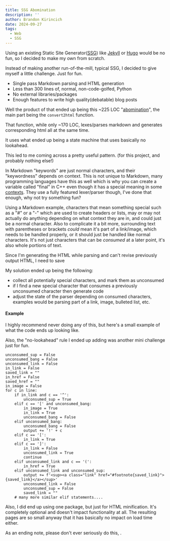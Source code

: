 ```yaml
---
title: SSG Abomination
description: ''
author: Brandon Kirincich
date: 2024-09-27
tags:
  - Web
  - SSG
---
```

Using an existing Static Site Generator([SSG](https://en.wikipedia.org/wiki/Static_site_generator)) like [Jekyll](https://jekyllrb.com/) or [Hugo](https://gohugo.io/) would be no fun, so I decided to make my own from scratch.

Instead of making another run-of-the-mill, typical SSG, I decided to give myself a little challenge. Just for fun.

- Single pass Markdown parsing and HTML generation
- Less than 300 lines of, normal, non-code-golfed, Python
- No external libraries/packages
- Enough features to write high quality(debatable) blog posts

Well the product of that ended up being this ~225 LOC "[abomination](https://github.com/BrandonKi/BrandonKi.github.io/blob/main/.src/gensite.py)", the main part being the `convert2html` function.

That function, while only ~170 LOC, lexes/parses markdown and generates corresponding html all at the same time.

It uses what ended up being a state machine that uses basically no lookahead.

This led to me coming across a pretty useful pattern. (for this project, and probably nothing else!)

In Markdown "keywords" are just normal characters, and their "keywordness" depends on context. This is not unique to Markdown, many programming languages have this as well which is why you can create a variable called "final" in C++ even though it has a special meaning in some [contexts](https://en.cppreference.com/w/cpp/language/final). They use a fully featured lexer/parser though, I've done that enough, why not try something fun?

Using a Markdown example, characters that mean something special such as a "#" or a "-" which are used to create headers or lists, may or may not actually do anything depending on what context they are in, and could just be a normal character. Also to complicate it a bit more, surrounding text with parentheses or brackets *could* mean it's part of a link/image, which needs to be handled properly, or it should just be handled like normal characters. It's not just characters that can be *consumed* at a later point, it's also whole portions of text.

Since I'm generating the HTML while parsing and can't revise previously output HTML, I need to save 

My solution ended up being the following:
- collect all potentially special characters, and mark them as unconsumed
- if I find a new special character that consumes a previously unconsumed character then generate code
- adjust the state of the parser depending on consumed characters, examples would be parsing part of a link, image, bulleted list, etc.

#### Example

I highly recommend never doing any of this, but here's a small example of what the code ends up looking like.

Also, the "no-lookahead" rule I ended up adding was another mini challenge just for fun.

```
unconsumed_sup = False
unconsumed_bang = False
unconsumed_link = False
in_link = False
saved_link = ""
in_href = False
saved_href = ""
in_image = False
for c in line:
    if in_link and c == '^':
        unconsumed_sup = True
    elif c == '[' and unconsumed_bang:
        in_image = True
        in_link = True
        unconsumed_bang = False
    elif unconsumed_bang:
        unconsumed_bang = False
        output += '!' + c
    elif c == '[':
        in_link = True
    elif c == ']':
        in_link = False
        unconsumed_link = True
        continue
    elif unconsumed_link and c == '(':
        in_href = True
    elif unconsumed_link and unconsumed_sup:
        output += f'<sup><a class="link" href="#footnote{saved_link}">{saved_link}</a></sup>'
        unconsumed_link = False
        unconsumed_sup = False
        saved_link = ""
    # many more similar elif statements....
```

Also, I did end up using one package, but just for HTML minification. It's completely optional and doesn't impact functionality at all. The resulting pages are so small anyway that it has basically no impact on load time either.

As an ending note, please don't ever seriously do this, .
